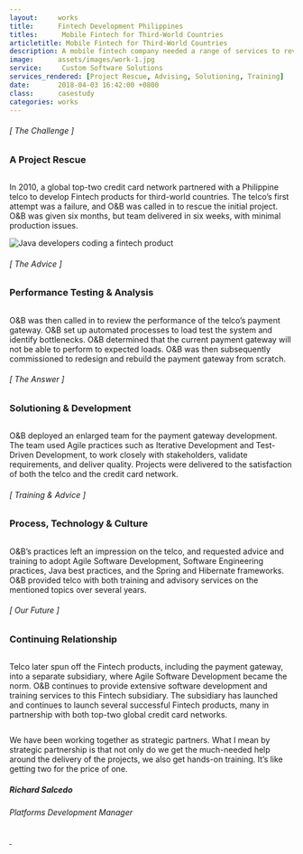 ```yaml
---
layout:     works
title:      Fintech Development Philippines
titles:      Mobile Fintech for Third-World Countries
articletitle: Mobile Fintech for Third-World Countries
description: A mobile fintech company needed a range of services to revive a failed project and bring it to completion.
image:      assets/images/work-1.jpg
service:     Custom Software Solutions
services_rendered: [Project Rescue, Advising, Solutioning, Training]
date:       2018-04-03 16:42:00 +0800
class:      casestudy
categories: works
---
```

<div class="row">
  <div class="col-12 col-lg-6">
    <H6>[ The Challenge ]</H6>
    <H3>A Project Rescue</H3>
    <img src="{{ "assets/images/hr.svg" | relative_url }}" alt="" class="hr" />
  </div>
  <div class="col-12 col-lg-6">
    <p>
      In 2010, a global top-two credit card network partnered with a Philippine telco to develop Fintech products for third-world countries. The telco’s first attempt was a failure, and O&B was called in to rescue the initial project. O&B was given six months, but team delivered in six weeks, with minimal production issues.
    </p>
  </div>
</div>
<div class="row">
  <div class="col">
    <img src="{{ "assets/images/img-casestudy-1a.jpg" | relative_url }}" alt="Java developers coding a fintech product" class="img-fluid" />
  </div>
</div>
<div class="row">
  <div class="col-12 col-lg-6">
    <H6>[ The Advice ]</H6>
    <H3>Performance Testing & Analysis</H3>
    <img src="{{ "assets/images/hr.svg" | relative_url }}" alt="" class="hr" />
  </div>
  <div class="col-12 col-lg-6">
    <p>
      O&B was then called in to review the performance of the telco’s payment gateway. O&B set up automated processes to load test the system and identify bottlenecks. O&B determined that the current payment gateway will not be able to perform to expected loads. O&B was then subsequently commissioned to redesign and rebuild the payment gateway from scratch.
    </p>
  </div>
</div>
<!-- <div class="row">
  <div class="col text-center">
    <img src="{{ "assets/images/img-casestudy-1b.jpg" | relative_url }}" alt="Developers puting user stories on the wall" class="img-fluid m10" />
  </div>
</div> -->
<div class="row">
  <div class="col-12 col-lg-6">
    <H6>[ The Answer ]</H6>
    <H3>Solutioning & Development</H3>
    <img src="{{ "assets/images/hr.svg" | relative_url }}" alt="" class="hr" />
  </div>
  <div class="col-12 col-lg-6">
    <p>
      O&B deployed an enlarged team for the payment gateway development. The team used Agile practices such as Iterative Development and Test-Driven Development, to work closely with stakeholders, validate requirements, and deliver quality. Projects were delivered to the satisfaction of both the telco and the credit card network.
    </p>
  </div>
</div>
<div class="row">
  <div class="col-12 col-lg-6">
    <H6>[ Training & Advice ]</H6>
    <H3>Process, Technology & Culture</H3>
    <img src="{{ "assets/images/hr.svg" | relative_url }}" alt="" class="hr" />
  </div>
  <div class="col-12 col-lg-6">
    <p>
      O&B’s practices left an impression on the telco, and requested advice and training to adopt Agile Software Development, Software Engineering practices, Java best practices, and the Spring and Hibernate frameworks. O&B provided telco with both training and advisory services on the mentioned topics over several years. 
    </p>
  </div>
</div>
<div class="row">
  <div class="col-12 col-lg-6">
    <H6>[ Our Future ]</H6>
    <H3>Continuing Relationship</H3>
    <img src="{{ "assets/images/hr.svg" | relative_url }}" alt="" class="hr" />
  </div>
  <div class="col-12 col-lg-6">
    <p>
      Telco later spun off the Fintech products, including the payment gateway, into a separate subsidiary, where Agile Software Development became the norm. O&B continues to provide extensive software development and training services to this Fintech subsidiary. The subsidiary has launched and continues to launch several successful Fintech products, many in partnership with both top-two global credit card networks.
    </p>
  </div>
</div>
<div class="row d-flex justify-content-center">
  <div class="col-xs-12 col-sm-12 col-md-12 col-lg-8 col-xl-8">
    <div class="feedback-container">
      <div class="feedback-slider">
        <div class="feedback-card">
          <img class="element" src="{{ "assets/images/front-element.svg" | relative_url }}" alt="" />
          <div class="feedback-photo">
            <img src="{{ "assets/images/feedback-salcedo.jpg" | relative_url }}" alt="" class="photo" />
          </div>
          <div class="feedback-content">
            <p class="content">
              We have been working together as strategic partners. What I mean by strategic partnership is that not only do we get the much-needed help around the delivery of the projects, we also get hands-on training. It’s like getting two for the price of one.
            </p>
            <h5 class="author">
              Richard Salcedo
            </h5>
            <h6 class="company">
              Platforms Development Manager
            </h6>
          </div>
        </div>
      </div>
      <div class="feedback-controls">
        <a id="btn-prev" href="#" class="btn-links">
          <img class="prev" src="{{ "assets/images/btn-prev.svg" | relative_url }}" alt="" />
        </a>
        <a id="btn-next" href="#" class="btn-links">
          <img class="next" src="{{ "assets/images/btn-next.svg" | relative_url }}" alt="" />
        </a>
      </div>
    </div>
  </div>
</div>